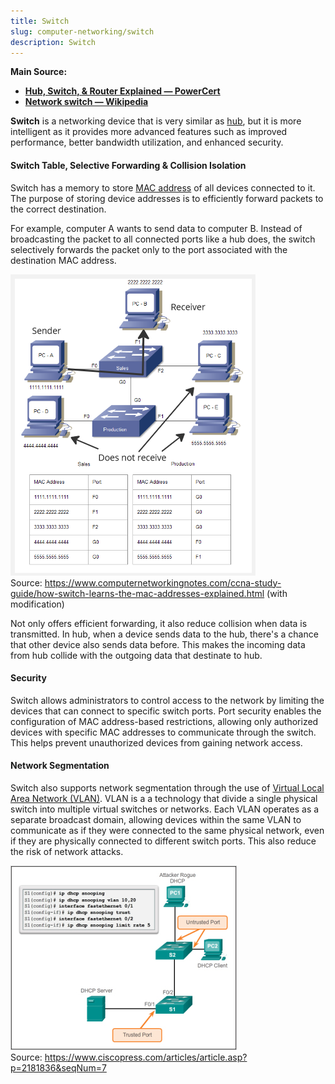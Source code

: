 ```yaml
---
title: Switch
slug: computer-networking/switch
description: Switch
---
```


**Main Source:**

- **[Hub, Switch, & Router Explained — PowerCert](https://youtu.be/1z0ULvg_pW8?si=6F-oF8maBovN6VnN)**
- **[Network switch — Wikipedia](https://en.wikipedia.org/wiki/Network_switch)**

**Switch** is a networking device that is very similar as [hub](/computer-networking/hubs), but it is more intelligent as it provides more advanced features such as improved performance, better bandwidth utilization, and enhanced security.

#### Switch Table, Selective Forwarding & Collision Isolation

Switch has a memory to store [MAC address](/computer-networking/mac-address) of all devices connected to it. The purpose of storing device addresses is to efficiently forward packets to the correct destination.

For example, computer A wants to send data to computer B. Instead of broadcasting the packet to all connected ports like a hub does, the switch selectively forwards the packet only to the port associated with the destination MAC address.

![Switch that efficiently sends data only to desired destination](./switch-table.png)  
Source: https://www.computernetworkingnotes.com/ccna-study-guide/how-switch-learns-the-mac-addresses-explained.html (with modification)

Not only offers efficient forwarding, it also reduce collision when data is transmitted. In hub, when a device sends data to the hub, there's a chance that other device also sends data before. This makes the incoming data from hub collide with the outgoing data that destinate to hub.

#### Security

Switch allows administrators to control access to the network by limiting the devices that can connect to specific switch ports. Port security enables the configuration of MAC address-based restrictions, allowing only authorized devices with specific MAC addresses to communicate through the switch. This helps prevent unauthorized devices from gaining network access.

#### Network Segmentation

Switch also supports network segmentation through the use of [Virtual Local Area Network (VLAN)](/computer-networking/lan-wan#virtual-local-area-network-vlan). VLAN is a a technology that divide a single physical switch into multiple virtual switches or networks. Each VLAN operates as a separate broadcast domain, allowing devices within the same VLAN to communicate as if they were connected to the same physical network, even if they are physically connected to different switch ports. This also reduce the risk of network attacks.

![Configuring a port security](./switch-security.png)  
Source: https://www.ciscopress.com/articles/article.asp?p=2181836&seqNum=7
